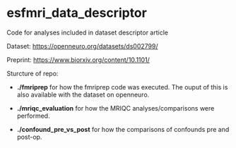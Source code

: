 # esfmri_data_descriptor
Code for analyses included in dataset descriptor article

Dataset: https://openneuro.org/datasets/ds002799/

Preprint: https://www.biorxiv.org/content/10.1101/

Sturcture of repo: 

- __./fmriprep__ for how the fmriprep code was executed. The ouput of this is also available with the dataset on openneuro. 

- __./mriqc_evaluation__ for how the MRIQC analyses/comparisons were performed. 

- __./confound_pre_vs_post__ for how the comparisons of confounds pre and post-op.
